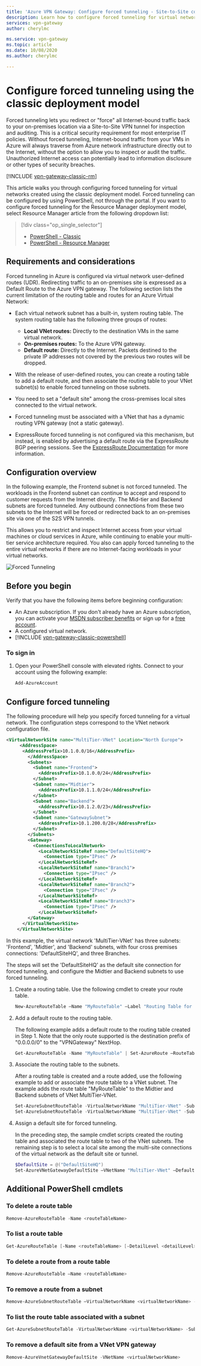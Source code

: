```yaml
---
title: 'Azure VPN Gateway: Configure forced tunneling - Site-to-Site connections: classic'
description: Learn how to configure forced tunneling for virtual networks created using the classic deployment model.
services: vpn-gateway
author: cherylmc

ms.service: vpn-gateway
ms.topic: article
ms.date: 10/08/2020
ms.author: cherylmc

---
```

# Configure forced tunneling using the classic deployment model

Forced tunneling lets you redirect or "force" all Internet-bound traffic back to your on-premises location via a Site-to-Site VPN tunnel for inspection and auditing. This is a critical security requirement for most enterprise IT policies. Without forced tunneling, Internet-bound traffic from your VMs in Azure will always traverse from Azure network infrastructure directly out to the Internet, without the option to allow you to inspect or audit the traffic. Unauthorized Internet access can potentially lead to information disclosure or other types of security breaches.

[!INCLUDE [vpn-gateway-classic-rm](../../includes/vpn-gateway-classic-rm-include.md)]

This article walks you through configuring forced tunneling for virtual networks created using the classic deployment model. Forced tunneling can be configured by using PowerShell, not through the portal. If you want to configure forced tunneling for the Resource Manager deployment model, select Resource Manager article from the following dropdown list:

> [!div class="op_single_selector"]
> * [PowerShell - Classic](vpn-gateway-about-forced-tunneling.md)
> * [PowerShell - Resource Manager](vpn-gateway-forced-tunneling-rm.md)
> 
> 

## Requirements and considerations
Forced tunneling in Azure is configured via virtual network user-defined routes (UDR). Redirecting traffic to an on-premises site is expressed as a Default Route to the Azure VPN gateway. The following section lists the current limitation of the routing table and routes for an Azure Virtual Network:

* Each virtual network subnet has a built-in, system routing table. The system routing table has the following three groups of routes:

  * **Local VNet routes:** Directly to the destination VMs in the same virtual network.
  * **On-premises routes:** To the Azure VPN gateway.
  * **Default route:** Directly to the Internet. Packets destined to the private IP addresses not covered by the previous two routes will be dropped.
* With the release of user-defined routes, you can create a routing table to add a default route, and then associate the routing table to your VNet subnet(s) to enable forced tunneling on those subnets.
* You need to set a "default site" among the cross-premises local sites connected to the virtual network.
* Forced tunneling must be associated with a VNet that has a dynamic routing VPN gateway (not a static gateway).
* ExpressRoute forced tunneling is not configured via this mechanism, but instead, is enabled by advertising a default route via the ExpressRoute BGP peering sessions. See the [ExpressRoute Documentation](https://azure.microsoft.com/documentation/services/expressroute/) for more information.

## Configuration overview
In the following example, the Frontend subnet is not forced tunneled. The workloads in the Frontend subnet can continue to accept and respond to customer requests from the Internet directly. The Mid-tier and Backend subnets are forced tunneled. Any outbound connections from these two subnets to the Internet will be forced or redirected back to an on-premises site via one of the S2S VPN tunnels.

This allows you to restrict and inspect Internet access from your virtual machines or cloud services in Azure, while continuing to enable your multi-tier service architecture required. You also can apply forced tunneling to the entire virtual networks if there are no Internet-facing workloads in your virtual networks.

![Forced Tunneling](./media/vpn-gateway-about-forced-tunneling/forced-tunnel.png)

## Before you begin
Verify that you have the following items before beginning configuration:

* An Azure subscription. If you don't already have an Azure subscription, you can activate your [MSDN subscriber benefits](https://azure.microsoft.com/pricing/member-offers/msdn-benefits-details/) or sign up for a [free account](https://azure.microsoft.com/pricing/free-trial/).
* A configured virtual network. 
* [!INCLUDE [vpn-gateway-classic-powershell](../../includes/vpn-gateway-powershell-classic-locally.md)]

### To sign in

1. Open your PowerShell console with elevated rights. Connect to your account using the following example:

   ```powershell
   Add-AzureAccount
   ```

## Configure forced tunneling
The following procedure will help you specify forced tunneling for a virtual network. The configuration steps correspond to the VNet network configuration file.

```xml
<VirtualNetworkSite name="MultiTier-VNet" Location="North Europe">
     <AddressSpace>
      <AddressPrefix>10.1.0.0/16</AddressPrefix>
        </AddressSpace>
        <Subnets>
          <Subnet name="Frontend">
            <AddressPrefix>10.1.0.0/24</AddressPrefix>
          </Subnet>
          <Subnet name="Midtier">
            <AddressPrefix>10.1.1.0/24</AddressPrefix>
          </Subnet>
          <Subnet name="Backend">
            <AddressPrefix>10.1.2.0/23</AddressPrefix>
          </Subnet>
          <Subnet name="GatewaySubnet">
            <AddressPrefix>10.1.200.0/28</AddressPrefix>
          </Subnet>
        </Subnets>
        <Gateway>
          <ConnectionsToLocalNetwork>
            <LocalNetworkSiteRef name="DefaultSiteHQ">
              <Connection type="IPsec" />
            </LocalNetworkSiteRef>
            <LocalNetworkSiteRef name="Branch1">
              <Connection type="IPsec" />
            </LocalNetworkSiteRef>
            <LocalNetworkSiteRef name="Branch2">
              <Connection type="IPsec" />
            </LocalNetworkSiteRef>
            <LocalNetworkSiteRef name="Branch3">
              <Connection type="IPsec" />
            </LocalNetworkSiteRef>
        </Gateway>
      </VirtualNetworkSite>
    </VirtualNetworkSite>
```

In this example, the virtual network 'MultiTier-VNet' has three subnets: 'Frontend', 'Midtier', and 'Backend' subnets, with four cross premises connections: 'DefaultSiteHQ', and three Branches. 

The steps will set the 'DefaultSiteHQ' as the default site connection for forced tunneling, and configure the Midtier and Backend subnets to use forced tunneling.

1. Create a routing table. Use the following cmdlet to create your route table.

   ```powershell
   New-AzureRouteTable –Name "MyRouteTable" –Label "Routing Table for Forced Tunneling" –Location "North Europe"
   ```

2. Add a default route to the routing table. 

   The following example adds a default route to the routing table created in Step 1. Note that the only route supported is the destination prefix of "0.0.0.0/0" to the "VPNGateway" NextHop.

   ```powershell
   Get-AzureRouteTable -Name "MyRouteTable" | Set-AzureRoute –RouteTable "MyRouteTable" –RouteName "DefaultRoute" –AddressPrefix "0.0.0.0/0" –NextHopType VPNGateway
   ```

3. Associate the routing table to the subnets. 

   After a routing table is created and a route added, use the following example to add or associate the route table to a VNet subnet. The example adds the route table "MyRouteTable" to the Midtier and Backend subnets of VNet MultiTier-VNet.

   ```powershell
   Set-AzureSubnetRouteTable -VirtualNetworkName "MultiTier-VNet" -SubnetName "Midtier" -RouteTableName "MyRouteTable"
   Set-AzureSubnetRouteTable -VirtualNetworkName "MultiTier-VNet" -SubnetName "Backend" -RouteTableName "MyRouteTable"
   ```

4. Assign a default site for forced tunneling. 

   In the preceding step, the sample cmdlet scripts created the routing table and associated the route table to two of the VNet subnets. The remaining step is to select a local site among the multi-site connections of the virtual network as the default site or tunnel.

   ```powershell
   $DefaultSite = @("DefaultSiteHQ")
   Set-AzureVNetGatewayDefaultSite –VNetName "MultiTier-VNet" –DefaultSite "DefaultSiteHQ"
   ```

## Additional PowerShell cmdlets
### To delete a route table

```powershell
Remove-AzureRouteTable -Name <routeTableName>
```
  
### To list a route table

```powershell
Get-AzureRouteTable [-Name <routeTableName> [-DetailLevel <detailLevel>]]
```

### To delete a route from a route table

```powershell
Remove-AzureRouteTable –Name <routeTableName>
```

### To remove a route from a subnet

```powershell
Remove-AzureSubnetRouteTable –VirtualNetworkName <virtualNetworkName> -SubnetName <subnetName>
```

### To list the route table associated with a subnet

```powershell
Get-AzureSubnetRouteTable -VirtualNetworkName <virtualNetworkName> -SubnetName <subnetName>
```

### To remove a default site from a VNet VPN gateway

```powershell
Remove-AzureVnetGatewayDefaultSite -VNetName <virtualNetworkName>
```
